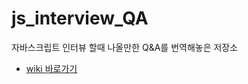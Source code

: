 # js_interview_QA

자바스크립트 인터뷰 할때 나올만한 Q&A를 번역해놓은 저장소
- [wiki 바로가기](https://github.com/pouu69/js_basic_question/wiki)
